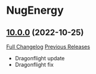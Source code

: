 # NugEnergy

## [10.0.0](https://github.com/rgd87/NugEnergy/tree/10.0.0) (2022-10-25)
[Full Changelog](https://github.com/rgd87/NugEnergy/compare/9.2.6...10.0.0) [Previous Releases](https://github.com/rgd87/NugEnergy/releases)

- Dragonflight update  
- Dragonflight fix  
